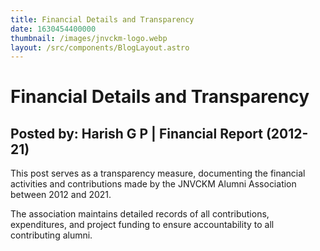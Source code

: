 ```yaml
---
title: Financial Details and Transparency
date: 1630454400000
thumbnail: /images/jnvckm-logo.webp
layout: /src/components/BlogLayout.astro
---
```

# Financial Details and Transparency

## Posted by: Harish G P | Financial Report (2012-21)

This post serves as a transparency measure, documenting the financial activities and contributions made by the JNVCKM Alumni Association between 2012 and 2021.

The association maintains detailed records of all contributions, expenditures, and project funding to ensure accountability to all contributing alumni.